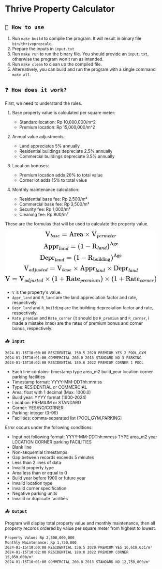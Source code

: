 # Thrive Property Calculator


## `🚀 How to use`

1. Run `make build` to compile the program. It will result in binary file `bin/thrivepropcalc`.
2. Prepare the inputs in `input.txt`
3. Run `make run` to run the binary file. You should provide an `input.txt`, otherwise the program won't run as intended.
4. Run `make clean` to clean up the compiled file.
5. Alternatively, you can build and run the program with a single command `make all`.


## `❓ How does it work?`

First, we need to understand the rules.

1. Base property value is calculated per square meter:
   - Standard location: Rp 10,000,000/m^2
   - Premium location: Rp 15,000,000/m^2

2. Annual value adjustments:
   - Land appreciates 5% annually
   - Residential buildings depreciate 2.5% annually
   - Commercial buildings depreciate 3.5% annually

3. Location bonuses:
   - Premium location adds 20% to total value
   - Corner lot adds 15% to total value

5. Monthly maintenance calculation:
   - Residential base fee: Rp 2,500/m²
   - Commercial base fee: Rp 3,500/m²
   - Security fee: Rp 1,000/m²
   - Cleaning fee: Rp 800/m²

These are the formulas that will be used to calculate the property value.

![Calculation Formulas](public/formulas.png)

- `V` is the property's value.
- `Appr_land` and `R_land` are the land appreciation factor and rate, respectively.
- `Depr_land` and `R_building` are the building depreciation factor and rate, respectively.
- `Rate_premium` and `Rate_corner` (it should be `R_premium` and `R_corner`, i made a mistake lmao) are the rates of premium bonus and corner bonus, respectively.

### `📥 Input`

```
2024-01-15T10:00:00 RESIDENTIAL 150.5 2020 PREMIUM YES 2 POOL,GYM
2024-01-15T10:01:00 COMMERCIAL 200.0 2018 STANDARD NO 3 PARKING
2024-01-15T10:02:00 RESIDENTIAL 180.0 2022 PREMIUM CORNER 1 POOL
```

- Each line contains: timestamp type area_m2 build_year location corner parking facilities
- Timestamp format: YYYY-MM-DDThh:mm:ss
- Type: RESIDENTIAL or COMMERCIAL
- Area: float with 1 decimal (Max: 1000.0)
- Build year: YYYY format (1900-2024)
- Location: PREMIUM or STANDARD
- Corner: YES/NO/CORNER
- Parking: integer (0-99)
- Facilities: comma-separated list (POOL,GYM,PARKING)

Error occurs under the following conditions:
- Input not following format: YYYY-MM-DDThh:mm:ss TYPE area_m2 year LOCATION CORNER parking FACILITIES
- Blank line
- Non-sequential timestamps
- Gap between records exceeds 5 minutes
- Less than 2 lines of data
- Invalid property type
- Area less than or equal to 0
- Build year before 1900 or future year
- Invalid location type
- Invalid corner specification
- Negative parking units
- Invalid or duplicate facilities

### `📤 Output`
Program will display total property value and monthly maintenance, then all property records ordered by value per square meter from highest to lowest.
```
Property Value: Rp 2,500,000,000
Monthly Maintenance: Rp 1,750,000
2024-01-15T10:00:00 RESIDENTIAL 150.5 2020 PREMIUM YES 16,610,631/m²
2024-01-15T10:02:00 RESIDENTIAL 180.0 2022 PREMIUM CORNER 15,850,000/m²
2024-01-15T10:01:00 COMMERCIAL 200.0 2018 STANDARD NO 12,750,000/m²
```
